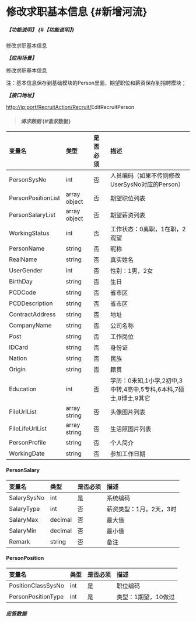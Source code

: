 # 修改求职基本信息 {#新增河流}

##### _【功能说明】_ {#【功能说明】}

修改求职基本信息

_**【应用场景】**_

修改求职基本信息

注：基本信息保存到基础模块的Person里面，期望职位和薪资保存到招聘模块；

_**【接口地址】**_

[http://ip:port/RecruitAction/Recruit/](http://ip:port/HMAction/River/AddRiver)EditRecruitPerson

> #### _请求数据_ {#请求数据}

| 变量名 | 类型 | 是否必须 | 描述 |
| :--- | :--- | :--- | :--- |
| PersonSysNo | int | 否 | 人员编码（如果不传则修改UserSysNo对应的Person） |
| PersonPositionList | array object | 否 | 期望职位列表 |
| PersonSalaryList | array object | 否 | 期望薪资列表 |
| WorkingStatus | int | 否 | 工作状态：0离职，1在职，2观望 |
| PersonName | string | 否 | 昵称 |
| RealName | string | 否 | 真实姓名 |
| UserGender | int | 否 | 性别：1男，2女 |
| BirthDay | string | 否 | 生日 |
| PCDCode | string | 否 | 省市区 |
| PCDDescription | string | 否 | 省市区 |
| ContractAddress | string | 否 | 地址 |
| CompanyName | string | 否 | 公司名称 |
| Post | string | 否 | 工作岗位 |
| IDCard | string | 否 | 身份证 |
| Nation | string | 否 | 民族 |
| Origin | string | 否 | 籍贯 |
| Education | int | 否 | 学历：0未知,1小学,2初中,3中转,4高中,5专科,6本科,7硕士,8博士,9其它 |
| FileUrlList | array string | 否 | 头像图片列表 |
| FileLifeUrlList | array string | 否 | 生活照图片列表 |
| PersonProfile | string | 否 | 个人简介 |
| WorkingDate | string | 否 | 参加工作日期 |

#### PersonSalary

| 变量名 | 类型 | 是否必须 | 描述 |
| :--- | :--- | :--- | :--- |
| SalarySysNo | int | 是 | 系统编码 |
| SalaryType| int | 否 | 薪资类型：1月，2天，3时|
| SalaryMax| decimal| 否 |最大值|
| SalaryMin| decimal| 否 |最小值|
| Remark| string | 否 |备注|



#### PersonPosition

| 变量名 | 类型 | 是否必须 | 描述 |
| :--- | :--- | :--- | :--- |
| PositionClassSysNo | int | 是 | 职位编码 |
| PersonPositionType| int | 是 | 类型：1期望，10做过 |




























#### _应答数据_


